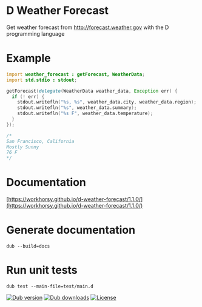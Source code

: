 # D Weather Forecast
Get weather forecast from http://forecast.weather.gov with the D programming language

# Example

```d
import weather_forecast : getForecast, WeatherData;
import std.stdio : stdout;

getForecast(delegate(WeatherData weather_data, Exception err) {
  if (! err) {
    stdout.writefln("%s, %s", weather_data.city, weather_data.region);
    stdout.writefln("%s", weather_data.summary);
    stdout.writefln("%s F", weather_data.temperature);
  }
});

/*
San Francisco, California
Mostly Sunny
76 F
*/

```

# Documentation

[https://workhorsy.github.io/d-weather-forecast/1.1.0/](https://workhorsy.github.io/d-weather-forecast/1.1.0/)

# Generate documentation

```
dub --build=docs
```

# Run unit tests

```
dub test --main-file=test/main.d
```

[![Dub version](https://img.shields.io/dub/v/d-weather-forecast.svg)](https://code.dlang.org/packages/d-weather-forecast)
[![Dub downloads](https://img.shields.io/dub/dt/d-weather-forecast.svg)](https://code.dlang.org/packages/d-weather-forecast)
[![License](https://img.shields.io/badge/license-BSL_1.0-blue.svg)](https://raw.githubusercontent.com/workhorsy/d-weather-forecast/master/LICENSE)